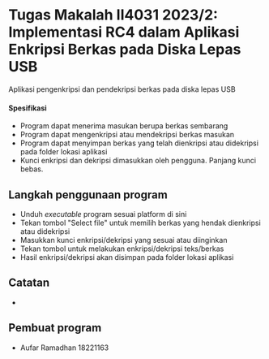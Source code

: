 # Tugas Makalah II4031 2023/2: Implementasi RC4 dalam Aplikasi Enkripsi Berkas pada Diska Lepas USB

Aplikasi pengenkripsi dan pendekripsi berkas pada diska lepas USB

#### Spesifikasi
- Program dapat menerima masukan berupa berkas sembarang
- Program dapat mengenkripsi atau mendekripsi berkas masukan 
- Program dapat menyimpan berkas yang telah dienkripsi atau didekripsi pada folder lokasi aplikasi
- Kunci enkripsi dan dekripsi dimasukkan oleh pengguna. Panjang kunci bebas.

## Langkah penggunaan program
- Unduh *executable* program sesuai platform di sini
- Tekan tombol "Select file" untuk memilih berkas yang hendak dienkripsi atau didekripsi
- Masukkan kunci enkripsi/dekripsi yang sesuai atau diinginkan
- Tekan tombol untuk melakukan enkripsi/dekripsi teks/berkas
- Hasil enkripsi/dekripsi akan disimpan pada folder lokasi aplikasi

## Catatan
- 

## Pembuat program
- Aufar Ramadhan 18221163
